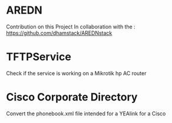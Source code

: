 # AREDN
Contribution on this Project
In collaboration with the : https://github.com/dhamstack/AREDNstack

# TFTPService
Check if the service is working on a Mikrotik hp AC router

# Cisco Corporate Directory
Convert the phonebook.xml file intended for a YEAlink for a Cisco
